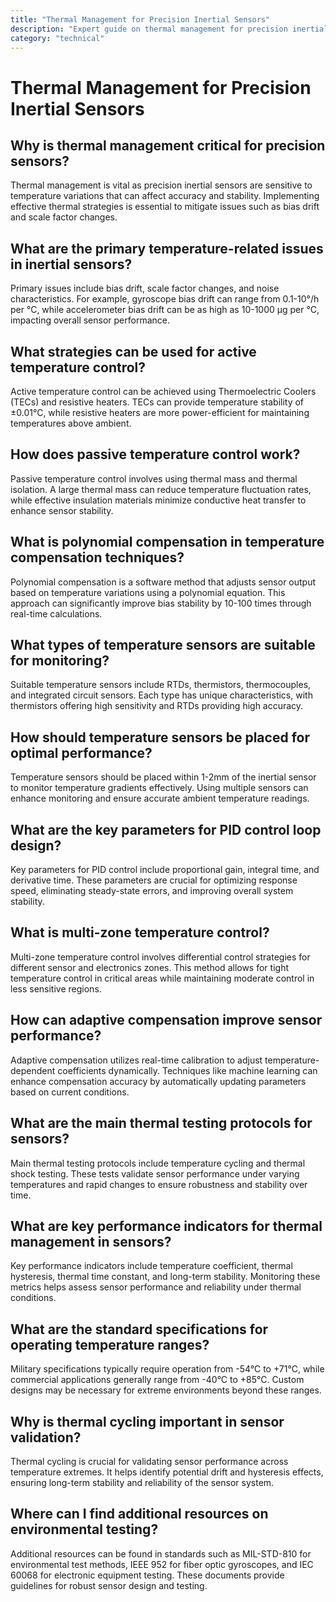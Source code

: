 ```yaml
---
title: "Thermal Management for Precision Inertial Sensors"
description: "Expert guide on thermal management for precision inertial sensors. Learn temperature control strategies and thermal stability techniques for optimal performance."
category: "technical"
---
```


# Thermal Management for Precision Inertial Sensors

## Why is thermal management critical for precision sensors?

Thermal management is vital as precision inertial sensors are sensitive to temperature variations that can affect accuracy and stability. Implementing effective thermal strategies is essential to mitigate issues such as bias drift and scale factor changes.

## What are the primary temperature-related issues in inertial sensors?

Primary issues include bias drift, scale factor changes, and noise characteristics. For example, gyroscope bias drift can range from 0.1-10°/h per °C, while accelerometer bias drift can be as high as 10-1000 μg per °C, impacting overall sensor performance.

## What strategies can be used for active temperature control?

Active temperature control can be achieved using Thermoelectric Coolers (TECs) and resistive heaters. TECs can provide temperature stability of ±0.01°C, while resistive heaters are more power-efficient for maintaining temperatures above ambient.

## How does passive temperature control work?

Passive temperature control involves using thermal mass and thermal isolation. A large thermal mass can reduce temperature fluctuation rates, while effective insulation materials minimize conductive heat transfer to enhance sensor stability.

## What is polynomial compensation in temperature compensation techniques?

Polynomial compensation is a software method that adjusts sensor output based on temperature variations using a polynomial equation. This approach can significantly improve bias stability by 10-100 times through real-time calculations.

## What types of temperature sensors are suitable for monitoring?

Suitable temperature sensors include RTDs, thermistors, thermocouples, and integrated circuit sensors. Each type has unique characteristics, with thermistors offering high sensitivity and RTDs providing high accuracy.

## How should temperature sensors be placed for optimal performance?

Temperature sensors should be placed within 1-2mm of the inertial sensor to monitor temperature gradients effectively. Using multiple sensors can enhance monitoring and ensure accurate ambient temperature readings.

## What are the key parameters for PID control loop design?

Key parameters for PID control include proportional gain, integral time, and derivative time. These parameters are crucial for optimizing response speed, eliminating steady-state errors, and improving overall system stability.

## What is multi-zone temperature control?

Multi-zone temperature control involves differential control strategies for different sensor and electronics zones. This method allows for tight temperature control in critical areas while maintaining moderate control in less sensitive regions.

## How can adaptive compensation improve sensor performance?

Adaptive compensation utilizes real-time calibration to adjust temperature-dependent coefficients dynamically. Techniques like machine learning can enhance compensation accuracy by automatically updating parameters based on current conditions.

## What are the main thermal testing protocols for sensors?

Main thermal testing protocols include temperature cycling and thermal shock testing. These tests validate sensor performance under varying temperatures and rapid changes to ensure robustness and stability over time.

## What are key performance indicators for thermal management in sensors?

Key performance indicators include temperature coefficient, thermal hysteresis, thermal time constant, and long-term stability. Monitoring these metrics helps assess sensor performance and reliability under thermal conditions.

## What are the standard specifications for operating temperature ranges?

Military specifications typically require operation from -54°C to +71°C, while commercial applications generally range from -40°C to +85°C. Custom designs may be necessary for extreme environments beyond these ranges.

## Why is thermal cycling important in sensor validation?

Thermal cycling is crucial for validating sensor performance across temperature extremes. It helps identify potential drift and hysteresis effects, ensuring long-term stability and reliability of the sensor system.

## Where can I find additional resources on environmental testing?

Additional resources can be found in standards such as MIL-STD-810 for environmental test methods, IEEE 952 for fiber optic gyroscopes, and IEC 60068 for electronic equipment testing. These documents provide guidelines for robust sensor design and testing.